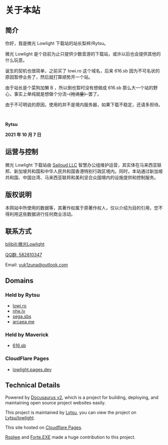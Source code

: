 # 关于本站

## 简介

你好，我是微光 Lowlight 下载站的站长梨梓/Rytsu。

微光 Lowlight 是个目前为止只提供少数音游的下载站，或许以后也会提供其他的什么玩意。

诞生的契机也很简单，之前买了 lowi.ro 这个域名，后来 616.sb 因为不可名状的原因暂停业务了，然后就打算顺势开一个站。

由于站长是个菜狗加懒 B ，所以倒也暂时没有想做成 616.sb 那么大一个站的野心，事实上单纯就是想做个分流~~（抢流量）~~罢了。

由于不可明说的原因，使用的并不是境内服务器，如果下载不稳定，还请多担待。

⠀

**Rytsu**

**2021 年 10 月 7 日**

## 运营与控制

微光 Lowlight 下载站由 [Sailoud LLC](https://sailoud.com/) 智慧办公组维护运营，其实体在马来西亚联邦、新加坡共和国和中华人民共和国香港特别行政区境内。同时，本站通过新加坡共和国、中国台湾、马来西亚联邦和美利坚合众国境内的设施提供和控制服务。

## 版权说明

本网站中所使用的数据等，其著作权属于原著作权人，仅以介绍为目的引用，您不得利用这些数据进行任何商业活动。

## 联系方式

[bilibili:微光Lowlight](https://space.bilibili.com/319171871) 

[QQ群: 582810347](https://jq.qq.com/?_wv=1027&k=WAZFYeVn)

Email: yuk1zuna@outlook.com 

## Domains

### Held by Rytsu

- [lowi.ro](https://lowi.ro)
- [nhe.lv](https://nhe.lv)
- [sega.sbs](https://sega.sbs)
- [arcaea.me](https://arcaea.me)

### Held by Maverick

- [616.sb](https://616.sb)

### CloudFlare Pages

- [lowlight.pages.dev](https://lowlight.pages.dev)


## Technical Details

Powered by [Docusaurus v2](https://github.com/facebook/docusaurus), which is a project for building, deploying, and maintaining open source project websites easily.

This project is maintained by [Lytsu](https://github.com/Lytsu), you can view the project on [Lytsu/lowlight](https://github.com/Lytsu/lowlight). 

This site hosted on [Cloudflare Pages](https://pages.cloudflare.com/).

[Rsplwe](https://github.com/Rsplwe) and [Forte.EXE](https://github.com/ForteEXE) made a huge contribution to this project.

